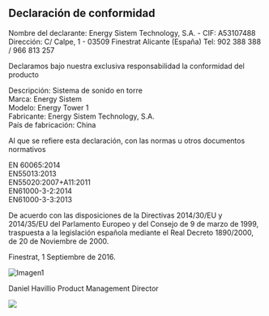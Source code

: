 ## Declaración de conformidad

Nombre del declarante: Energy Sistem Technology, S.A. - CIF: A53107488
Dirección: C/ Calpe, 1 - 03509 Finestrat Alicante (España)
Tel: 902 388 388  / 966 813 257

Declaramos bajo nuestra exclusiva responsabilidad la conformidad del producto

Descripción: Sistema de sonido en torre <br/>
Marca: Energy Sistem <br/>
Modelo: Energy Tower 1 <br/>
Fabricante: Energy Sistem Technology, S.A. <br/>
País de fabricación: China <br/>

Al que se refiere esta declaración, con las normas u otros documentos normativos

EN 60065:2014  <br/>
EN55013:2013  <br/>
EN55020:2007+A11:2011  <br/>
EN61000-3-2:2014  <br/>
EN61000-3-3:2013  <br/>

De acuerdo con las disposiciones de la Directivas 2014/30/EU y 2014/35/EU del Parlamento Europeo y del Consejo de 9 de marzo de
1999, traspuesta a la legislación española mediante el Real Decreto 1890/2000, de 20 de Noviembre de 2000.

Finestrat, 1 Septiembre de 2016.

![Imagen1](http://static.energysistem.com/images/manuals/42178/574c726744d98.jpg)

Daniel Havillio
Product Management Director

![](http://static.energysistem.com/images/manuals/39052/54887c2a4f567.jpg)


